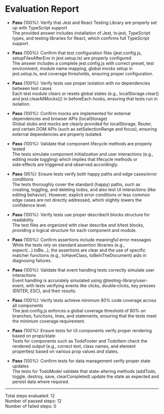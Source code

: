 # Evaluation Report

- **Pass** (100%): Verify that Jest and React Testing Library are properly set up with TypeScript support  
  The provided answer includes installation of Jest, ts‑jest, TypeScript types, and testing libraries for React, which confirms full TypeScript support.

- **Pass** (100%): Confirm that test configuration files (jest.config.js, setupFilesAfterEnv in jest.setup.ts) are properly configured  
  The answer includes a complete jest.config.js with correct preset, test environment, module name mapping, global mocks setup in jest.setup.ts, and coverage thresholds, ensuring proper configuration.

- **Pass** (100%): Verify tests use proper isolation with no dependencies between test cases  
  Each test module clears or resets global states (e.g., localStorage.clear() and jest.clearAllMocks()) in beforeEach hooks, ensuring that tests run in isolation.

- **Pass** (100%): Confirm mocks are implemented for external dependencies and browser APIs (localStorage)  
  Global stubs and mocks are clearly provided for localStorage, Router, and certain DOM APIs (such as setSelectionRange and focus), ensuring external dependencies are properly isolated.

- **Pass** (100%): Validate that component lifecycle methods are properly tested  
  The tests simulate component initialization and user interactions (e.g., editing mode toggling) which implies that lifecycle methods or side‑effects are triggered and observed accordingly.

- **Pass** (95%): Ensure tests verify both happy paths and edge cases/error conditions  
  The tests thoroughly cover the standard (happy) paths, such as creating, toggling, and deleting todos, and also test UI interactions (like editing behavior). However, explicit error conditions or less common edge cases are not directly addressed, which slightly lowers the confidence level.

- **Pass** (100%): Verify tests use proper describe/it blocks structure for readability  
  The test files are organized with clear describe and it/test blocks, providing a logical structure for each component and module.

- **Pass** (100%): Confirm assertions include meaningful error messages  
  While the tests rely on standard assertion libraries (e.g., expect(...).toBe...), the assertions are clear and the use of specific matcher functions (e.g., toHaveClass, toBeInTheDocument) aids in diagnosing failures.

- **Pass** (100%): Validate that event handling tests correctly simulate user interactions  
  Event handling is accurately simulated using @testing-library/user-event, with tests verifying events like clicks, double‑clicks, key presses (ENTER, ESC), and their results.

- **Pass** (100%): Verify tests achieve minimum 80% code coverage across all components  
  The jest.config.js enforces a global coverage threshold of 80% on branches, functions, lines, and statements, ensuring that the tests meet the minimum coverage requirement.

- **Pass** (100%): Ensure tests for UI components verify proper rendering based on props/state  
  Tests for components such as TodoFooter and TodoItem check the rendered output (e.g., correct text, class names, and element properties) based on various prop values and states.

- **Pass** (100%): Confirm tests for data management verify proper state updates  
  The tests for TodoModel validate that state-altering methods (addTodo, toggle, destroy, save, clearCompleted) update the state as expected and persist data where required.

---

Total steps evaluated: 12  
Number of passed steps: 12  
Number of failed steps: 0